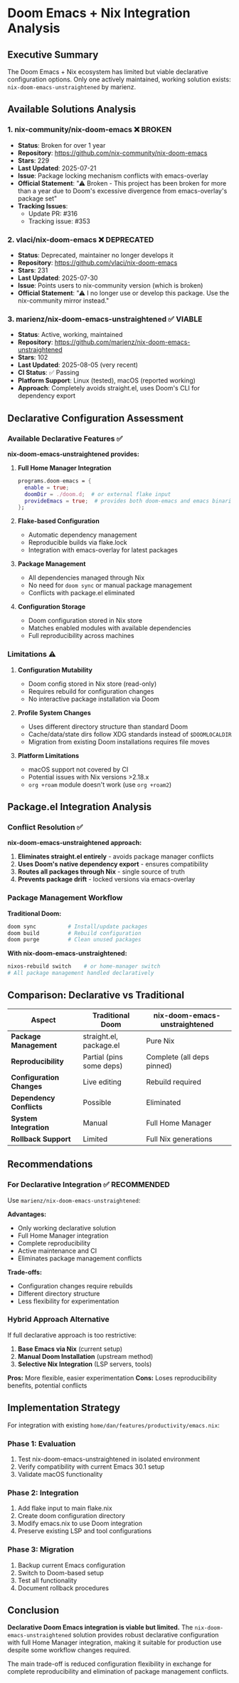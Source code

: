 # Doom Emacs + Nix Integration Analysis

## Executive Summary

The Doom Emacs + Nix ecosystem has limited but viable declarative configuration options. Only one actively maintained, working solution exists: `nix-doom-emacs-unstraightened` by marienz.

## Available Solutions Analysis

### 1. nix-community/nix-doom-emacs ❌ BROKEN

- **Status**: Broken for over 1 year
- **Repository**: https://github.com/nix-community/nix-doom-emacs
- **Stars**: 229
- **Last Updated**: 2025-07-21
- **Issue**: Package locking mechanism conflicts with emacs-overlay
- **Official Statement**: "⚠ Broken - This project has been broken for more than a year due to Doom's excessive divergence from emacs-overlay's package set"
- **Tracking Issues**:
  - Update PR: #316
  - Tracking issue: #353

### 2. vlaci/nix-doom-emacs ❌ DEPRECATED

- **Status**: Deprecated, maintainer no longer develops it
- **Repository**: https://github.com/vlaci/nix-doom-emacs
- **Stars**: 231
- **Last Updated**: 2025-07-30
- **Issue**: Points users to nix-community version (which is broken)
- **Official Statement**: "⚠ I no longer use or develop this package. Use the nix-community mirror instead."

### 3. marienz/nix-doom-emacs-unstraightened ✅ VIABLE

- **Status**: Active, working, maintained
- **Repository**: https://github.com/marienz/nix-doom-emacs-unstraightened
- **Stars**: 102
- **Last Updated**: 2025-08-05 (very recent)
- **CI Status**: ✅ Passing
- **Platform Support**: Linux (tested), macOS (reported working)
- **Approach**: Completely avoids straight.el, uses Doom's CLI for dependency export

## Declarative Configuration Assessment

### Available Declarative Features ✅

**nix-doom-emacs-unstraightened provides:**

1. **Full Home Manager Integration**

   ```nix
   programs.doom-emacs = {
     enable = true;
     doomDir = ./doom.d;  # or external flake input
     provideEmacs = true;  # provides both doom-emacs and emacs binaries
   };
   ```

2. **Flake-based Configuration**

   - Automatic dependency management
   - Reproducible builds via flake.lock
   - Integration with emacs-overlay for latest packages

3. **Package Management**

   - All dependencies managed through Nix
   - No need for `doom sync` or manual package management
   - Conflicts with package.el eliminated

4. **Configuration Storage**
   - Doom configuration stored in Nix store
   - Matches enabled modules with available dependencies
   - Full reproducibility across machines

### Limitations ⚠️

1. **Configuration Mutability**

   - Doom config stored in Nix store (read-only)
   - Requires rebuild for configuration changes
   - No interactive package installation via Doom

2. **Profile System Changes**

   - Uses different directory structure than standard Doom
   - Cache/data/state dirs follow XDG standards instead of `$DOOMLOCALDIR`
   - Migration from existing Doom installations requires file moves

3. **Platform Limitations**
   - macOS support not covered by CI
   - Potential issues with Nix versions >2.18.x
   - `org +roam` module doesn't work (use `org +roam2`)

## Package.el Integration Analysis

### Conflict Resolution ✅

**nix-doom-emacs-unstraightened approach:**

1. **Eliminates straight.el entirely** - avoids package manager conflicts
2. **Uses Doom's native dependency export** - ensures compatibility
3. **Routes all packages through Nix** - single source of truth
4. **Prevents package drift** - locked versions via emacs-overlay

### Package Management Workflow

**Traditional Doom:**

```bash
doom sync          # Install/update packages
doom build         # Rebuild configuration
doom purge         # Clean unused packages
```

**With nix-doom-emacs-unstraightened:**

```bash
nixos-rebuild switch    # or home-manager switch
# All package management handled declaratively
```

## Comparison: Declarative vs Traditional

| Aspect                    | Traditional Doom         | nix-doom-emacs-unstraightened |
| ------------------------- | ------------------------ | ----------------------------- |
| **Package Management**    | straight.el, package.el  | Pure Nix                      |
| **Reproducibility**       | Partial (pins some deps) | Complete (all deps pinned)    |
| **Configuration Changes** | Live editing             | Rebuild required              |
| **Dependency Conflicts**  | Possible                 | Eliminated                    |
| **System Integration**    | Manual                   | Full Home Manager             |
| **Rollback Support**      | Limited                  | Full Nix generations          |

## Recommendations

### For Declarative Integration ✅ RECOMMENDED

Use `marienz/nix-doom-emacs-unstraightened`:

**Advantages:**

- Only working declarative solution
- Full Home Manager integration
- Complete reproducibility
- Active maintenance and CI
- Eliminates package management conflicts

**Trade-offs:**

- Configuration changes require rebuilds
- Different directory structure
- Less flexibility for experimentation

### Hybrid Approach Alternative

If full declarative approach is too restrictive:

1. **Base Emacs via Nix** (current setup)
2. **Manual Doom Installation** (upstream method)
3. **Selective Nix Integration** (LSP servers, tools)

**Pros:** More flexible, easier experimentation
**Cons:** Loses reproducibility benefits, potential conflicts

## Implementation Strategy

For integration with existing `home/dan/features/productivity/emacs.nix`:

### Phase 1: Evaluation

1. Test nix-doom-emacs-unstraightened in isolated environment
2. Verify compatibility with current Emacs 30.1 setup
3. Validate macOS functionality

### Phase 2: Integration

1. Add flake input to main flake.nix
2. Create doom configuration directory
3. Modify emacs.nix to use Doom integration
4. Preserve existing LSP and tool configurations

### Phase 3: Migration

1. Backup current Emacs configuration
2. Switch to Doom-based setup
3. Test all functionality
4. Document rollback procedures

## Conclusion

**Declarative Doom Emacs integration is viable but limited.** The `nix-doom-emacs-unstraightened` solution provides robust declarative configuration with full Home Manager integration, making it suitable for production use despite some workflow changes required.

The main trade-off is reduced configuration flexibility in exchange for complete reproducibility and elimination of package management conflicts.

